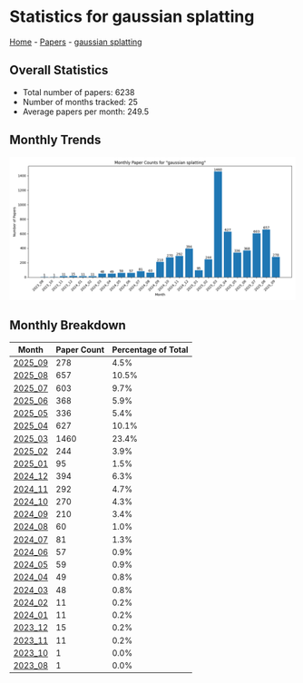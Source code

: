 # Statistics for gaussian splatting

[Home](https://arxcompass.github.io) - [Papers](https://arxcompass.github.io/papers) - [gaussian splatting](https://arxcompass.github.io/papers/gaussian_splatting)

## Overall Statistics

- Total number of papers: 6238
- Number of months tracked: 25
- Average papers per month: 249.5

## Monthly Trends

![Monthly Paper Counts](monthly_stats.png)

## Monthly Breakdown

| Month | Paper Count | Percentage of Total |
| --- | --- | --- |
| [2025_09](./2025_09/papers_1.md) | 278 | 4.5% |
| [2025_08](./2025_08/papers_1.md) | 657 | 10.5% |
| [2025_07](./2025_07/papers_1.md) | 603 | 9.7% |
| [2025_06](./2025_06/papers_1.md) | 368 | 5.9% |
| [2025_05](./2025_05/papers_1.md) | 336 | 5.4% |
| [2025_04](./2025_04/papers_1.md) | 627 | 10.1% |
| [2025_03](./2025_03/papers_1.md) | 1460 | 23.4% |
| [2025_02](./2025_02/papers_1.md) | 244 | 3.9% |
| [2025_01](./2025_01/papers_1.md) | 95 | 1.5% |
| [2024_12](./2024_12/papers_1.md) | 394 | 6.3% |
| [2024_11](./2024_11/papers_1.md) | 292 | 4.7% |
| [2024_10](./2024_10/papers_1.md) | 270 | 4.3% |
| [2024_09](./2024_09/papers_1.md) | 210 | 3.4% |
| [2024_08](./2024_08/papers_1.md) | 60 | 1.0% |
| [2024_07](./2024_07/papers_1.md) | 81 | 1.3% |
| [2024_06](./2024_06/papers_1.md) | 57 | 0.9% |
| [2024_05](./2024_05/papers_1.md) | 59 | 0.9% |
| [2024_04](./2024_04/papers_1.md) | 49 | 0.8% |
| [2024_03](./2024_03/papers_1.md) | 48 | 0.8% |
| [2024_02](./2024_02/papers_1.md) | 11 | 0.2% |
| [2024_01](./2024_01/papers_1.md) | 11 | 0.2% |
| [2023_12](./2023_12/papers_1.md) | 15 | 0.2% |
| [2023_11](./2023_11/papers_1.md) | 11 | 0.2% |
| [2023_10](./2023_10/papers_1.md) | 1 | 0.0% |
| [2023_08](./2023_08/papers_1.md) | 1 | 0.0% |
